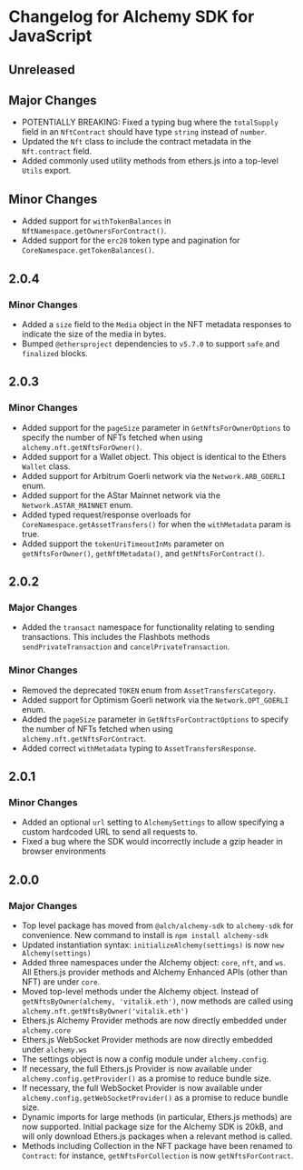 # Changelog for Alchemy SDK for JavaScript

## Unreleased

## Major Changes

- POTENTIALLY BREAKING: Fixed a typing bug where the `totalSupply` field in an `NftContract` should have type `string` instead of `number`.
- Updated the `Nft` class to include the contract metadata in the `Nft.contract` field.
- Added commonly used utility methods from ethers.js into a top-level `Utils` export.

## Minor Changes

- Added support for `withTokenBalances` in `NftNamespace.getOwnersForContract()`.
- Added support for the `erc20` token type and pagination for `CoreNamespace.getTokenBalances()`.

## 2.0.4

### Minor Changes

- Added a `size` field to the `Media` object in the NFT metadata responses to indicate the size of the media in bytes.
- Bumped `@ethersproject` dependencies to `v5.7.0` to support `safe` and `finalized` blocks.

## 2.0.3

### Minor Changes

- Added support for the `pageSize` parameter in `GetNftsForOwnerOptions` to specify the number of NFTs fetched when using `alchemy.nft.getNftsForOwner()`.
- Added support for a Wallet object. This object is identical to the Ethers `Wallet` class.
- Added support for Arbitrum Goerli network via the `Network.ARB_GOERLI` enum.
- Added support for the AStar Mainnet network via the `Network.ASTAR_MAINNET` enum.
- Added typed request/response overloads for `CoreNamespace.getAssetTransfers()` for when the `withMetadata` param is true.
- Added support the `tokenUriTimeoutInMs` parameter on `getNftsForOwner()`, `getNftMetadata()`, and `getNftsForContract()`.

## 2.0.2

### Major Changes

- Added the `transact` namespace for functionality relating to sending transactions. This includes the Flashbots methods `sendPrivateTransaction` and `cancelPrivateTransaction`.

### Minor Changes

- Removed the deprecated `TOKEN` enum from `AssetTransfersCategory`.
- Added support for Optimism Goerli network via the `Network.OPT_GOERLI` enum.
- Added the `pageSize` parameter in `GetNftsForContractOptions` to specify the number of NFTs fetched when using `alchemy.nft.getNftsForContract`.
- Added correct `withMetadata` typing to `AssetTransfersResponse`.

## 2.0.1

### Minor Changes

- Added an optional `url` setting to `AlchemySettings` to allow specifying a custom hardcoded URL to send all requests to.
- Fixed a bug where the SDK would incorrectly include a gzip header in browser environments

## 2.0.0

### Major Changes

- Top level package has moved from `@alch/alchemy-sdk` to `alchemy-sdk` for convenience. New command to install is `npm install alchemy-sdk`
- Updated instantiation syntax: `initializeAlchemy(settings)` is now `new Alchemy(settings)`
- Added three namespaces under the Alchemy object: `core`, `nft`, and `ws`. All Ethers.js provider methods and Alchemy Enhanced APIs (other than NFT) are under `core`.
- Moved top-level methods under the Alchemy object. Instead of `getNftsByOwner(alchemy, 'vitalik.eth')`, now methods are called using `alchemy.nft.getNftsByOwner('vitalik.eth')`
- Ethers.js Alchemy Provider methods are now directly embedded under `alchemy.core`
- Ethers.js WebSocket Provider methods are now directly embedded under `alchemy.ws`
- The settings object is now a config module under `alchemy.config`.
- If necessary, the full Ethers.js Provider is now available under `alchemy.config.getProvider()` as a promise to reduce bundle size.
- If necessary, the full WebSocket Provider is now available under `alchemy.config.getWebSocketProvider()` as a promise to reduce bundle size.
- Dynamic imports for large methods (in particular, Ethers.js methods) are now supported. Initial package size for the Alchemy SDK is 20kB, and will only download Ethers.js packages when a relevant method is called.
- Methods including Collection in the NFT package have been renamed to `Contract`: for instance, `getNftsForCollection` is now `getNftsForContract`.
